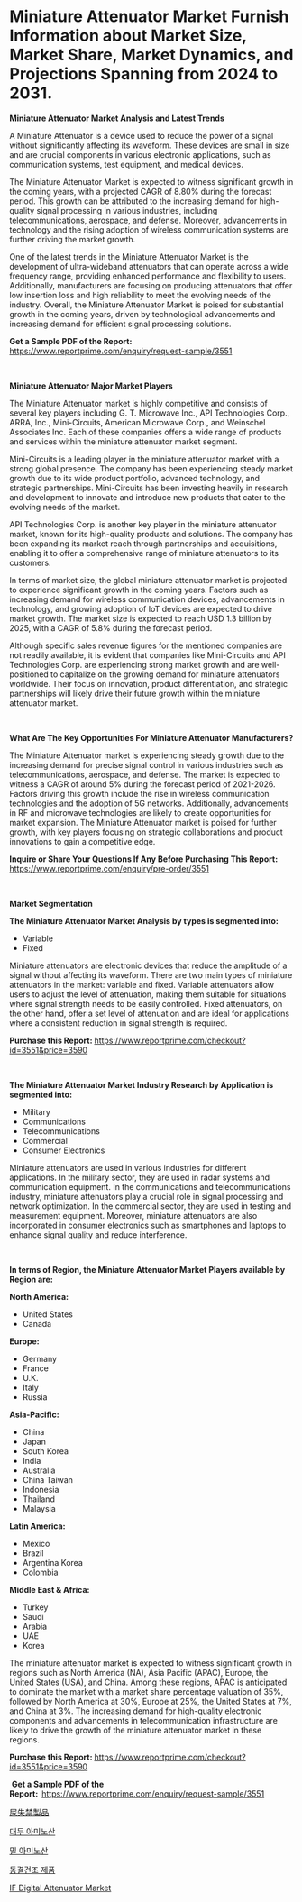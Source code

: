 <p><h1>Miniature Attenuator Market Furnish Information about Market Size, Market Share, Market Dynamics, and Projections Spanning from 2024 to 2031.</h1></p><p><strong>Miniature Attenuator Market Analysis and Latest Trends</strong></p>
<p><p>A Miniature Attenuator is a device used to reduce the power of a signal without significantly affecting its waveform. These devices are small in size and are crucial components in various electronic applications, such as communication systems, test equipment, and medical devices.</p><p>The Miniature Attenuator Market is expected to witness significant growth in the coming years, with a projected CAGR of 8.80% during the forecast period. This growth can be attributed to the increasing demand for high-quality signal processing in various industries, including telecommunications, aerospace, and defense. Moreover, advancements in technology and the rising adoption of wireless communication systems are further driving the market growth.</p><p>One of the latest trends in the Miniature Attenuator Market is the development of ultra-wideband attenuators that can operate across a wide frequency range, providing enhanced performance and flexibility to users. Additionally, manufacturers are focusing on producing attenuators that offer low insertion loss and high reliability to meet the evolving needs of the industry. Overall, the Miniature Attenuator Market is poised for substantial growth in the coming years, driven by technological advancements and increasing demand for efficient signal processing solutions.</p></p>
<p><strong>Get a Sample PDF of the Report:&nbsp;</strong> <a href="https://www.reportprime.com/enquiry/request-sample/3551">https://www.reportprime.com/enquiry/request-sample/3551</a></p>
<p>&nbsp;</p>
<p><strong>Miniature Attenuator Major Market Players</strong></p>
<p><p>The Miniature Attenuator market is highly competitive and consists of several key players including G. T. Microwave Inc., API Technologies Corp., ARRA, Inc., Mini-Circuits, American Microwave Corp., and Weinschel Associates Inc. Each of these companies offers a wide range of products and services within the miniature attenuator market segment.</p><p>Mini-Circuits is a leading player in the miniature attenuator market with a strong global presence. The company has been experiencing steady market growth due to its wide product portfolio, advanced technology, and strategic partnerships. Mini-Circuits has been investing heavily in research and development to innovate and introduce new products that cater to the evolving needs of the market.</p><p>API Technologies Corp. is another key player in the miniature attenuator market, known for its high-quality products and solutions. The company has been expanding its market reach through partnerships and acquisitions, enabling it to offer a comprehensive range of miniature attenuators to its customers.</p><p>In terms of market size, the global miniature attenuator market is projected to experience significant growth in the coming years. Factors such as increasing demand for wireless communication devices, advancements in technology, and growing adoption of IoT devices are expected to drive market growth. The market size is expected to reach USD 1.3 billion by 2025, with a CAGR of 5.8% during the forecast period.</p><p>Although specific sales revenue figures for the mentioned companies are not readily available, it is evident that companies like Mini-Circuits and API Technologies Corp. are experiencing strong market growth and are well-positioned to capitalize on the growing demand for miniature attenuators worldwide. Their focus on innovation, product differentiation, and strategic partnerships will likely drive their future growth within the miniature attenuator market.</p></p>
<p>&nbsp;</p>
<p><strong>What Are The Key Opportunities For Miniature Attenuator Manufacturers?</strong></p>
<p><p>The Miniature Attenuator market is experiencing steady growth due to the increasing demand for precise signal control in various industries such as telecommunications, aerospace, and defense. The market is expected to witness a CAGR of around 5% during the forecast period of 2021-2026. Factors driving this growth include the rise in wireless communication technologies and the adoption of 5G networks. Additionally, advancements in RF and microwave technologies are likely to create opportunities for market expansion. The Miniature Attenuator market is poised for further growth, with key players focusing on strategic collaborations and product innovations to gain a competitive edge.</p></p>
<p><strong>Inquire or Share Your Questions If Any Before Purchasing This Report:</strong> <a href="https://www.reportprime.com/enquiry/pre-order/3551">https://www.reportprime.com/enquiry/pre-order/3551</a></p>
<p>&nbsp;</p>
<p><strong>Market Segmentation</strong></p>
<p><strong>The Miniature Attenuator Market Analysis by types is segmented into:</strong></p>
<p><ul><li>Variable</li><li>Fixed</li></ul></p>
<p><p>Miniature attenuators are electronic devices that reduce the amplitude of a signal without affecting its waveform. There are two main types of miniature attenuators in the market: variable and fixed. Variable attenuators allow users to adjust the level of attenuation, making them suitable for situations where signal strength needs to be easily controlled. Fixed attenuators, on the other hand, offer a set level of attenuation and are ideal for applications where a consistent reduction in signal strength is required.</p></p>
<p><strong>Purchase this Report:&nbsp;</strong><a href="https://www.reportprime.com/checkout?id=3551&price=3590">https://www.reportprime.com/checkout?id=3551&price=3590</a></p>
<p>&nbsp;</p>
<p><strong>The Miniature Attenuator Market Industry Research by Application is segmented into:</strong></p>
<p><ul><li>Military</li><li>Communications</li><li>Telecommunications</li><li>Commercial</li><li>Consumer Electronics</li></ul></p>
<p><p>Miniature attenuators are used in various industries for different applications. In the military sector, they are used in radar systems and communication equipment. In the communications and telecommunications industry, miniature attenuators play a crucial role in signal processing and network optimization. In the commercial sector, they are used in testing and measurement equipment. Moreover, miniature attenuators are also incorporated in consumer electronics such as smartphones and laptops to enhance signal quality and reduce interference.</p></p>
<p>&nbsp;</p>
<p><strong>In terms of Region, the Miniature Attenuator Market Players available by Region are:</strong></p>
<p>
    <p> <strong> North America: </strong>
        <ul>
            <li>United States</li>
            <li>Canada</li>
        </ul>
        </p> 
    <p> <strong> Europe: </strong>
        <ul>
            <li>Germany</li>
            <li>France</li>
            <li>U.K.</li>
            <li>Italy</li>
            <li>Russia</li>
        </ul>
        </p> 
    <p> <strong> Asia-Pacific: </strong>
        <ul>
            <li>China</li>
            <li>Japan</li>
            <li>South Korea</li>
            <li>India</li>
            <li>Australia</li>
            <li>China Taiwan</li>
            <li>Indonesia</li>
            <li>Thailand</li>
            <li>Malaysia</li>
        </ul>
        </p> 
    <p> <strong> Latin America: </strong>
        <ul>
            <li>Mexico</li>
            <li>Brazil</li>
            <li>Argentina Korea</li>
            <li>Colombia</li>
        </ul>
        </p> 
    <p> <strong> Middle East & Africa: </strong>
        <ul>
            <li>Turkey</li>
            <li>Saudi</li>
            <li>Arabia</li>
            <li>UAE</li>
            <li>Korea</li>
        </ul>
    </p>
    </p>
<p><p>The miniature attenuator market is expected to witness significant growth in regions such as North America (NA), Asia Pacific (APAC), Europe, the United States (USA), and China. Among these regions, APAC is anticipated to dominate the market with a market share percentage valuation of 35%, followed by North America at 30%, Europe at 25%, the United States at 7%, and China at 3%. The increasing demand for high-quality electronic components and advancements in telecommunication infrastructure are likely to drive the growth of the miniature attenuator market in these regions.</p></p>
<p><strong>Purchase this Report: </strong><a href="https://www.reportprime.com/checkout?id=3551&price=3590">https://www.reportprime.com/checkout?id=3551&price=3590</a></p>
<p>&nbsp;<strong>Get a Sample PDF of the Report:&nbsp;&nbsp;</strong><a href="https://www.reportprime.com/enquiry/request-sample/3551">https://www.reportprime.com/enquiry/request-sample/3551</a></p>
<p><strong></strong></p>
<p><p><a href="https://github.com/AriMuller2009/Market-Research-Report-List-1/blob/main/247791414440.md">尿失禁製品</a></p><p><a href="https://github.com/JeromeRtyau89966/Market-Research-Report-List-1/blob/main/840252313614.md">대두 아미노산</a></p><p><a href="https://github.com/TimmyMann6767/Market-Research-Report-List-1/blob/main/867228913613.md">밀 아미노산</a></p><p><a href="https://medium.com/@bertfeil67567/%EB%8F%99%EA%B2%B0-%EA%B1%B4%EC%A1%B0-%EC%A0%9C%ED%92%88-%EC%8B%9C%EC%9E%A5-%EA%B7%9C%EB%AA%A8-%EB%B0%8F-%EC%8B%9C%EC%9E%A5-%EB%8F%99%ED%96%A5-%EC%99%84%EC%A0%84%ED%95%9C-%EC%82%B0%EC%97%85-%EC%A0%84%EB%A7%9D-2024%EB%85%84%EB%B6%80%ED%84%B0-2031%EB%85%84%EA%B9%8C%EC%A7%80-a32b47b0a4d6">동결건조 제품</a></p><p><a href="https://github.com/Airanohannonzb68e5pb53oc1/Market-Research-Report-List-1/blob/main/if-digital-attenuator-market.md">IF Digital Attenuator Market</a></p></p>